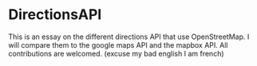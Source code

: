 # DirectionsAPI
This is an essay on the different directions API that use OpenStreetMap.
I will compare them to the google maps API and the mapbox API.
All contributions are welcomed.
(excuse my bad english I am french)
